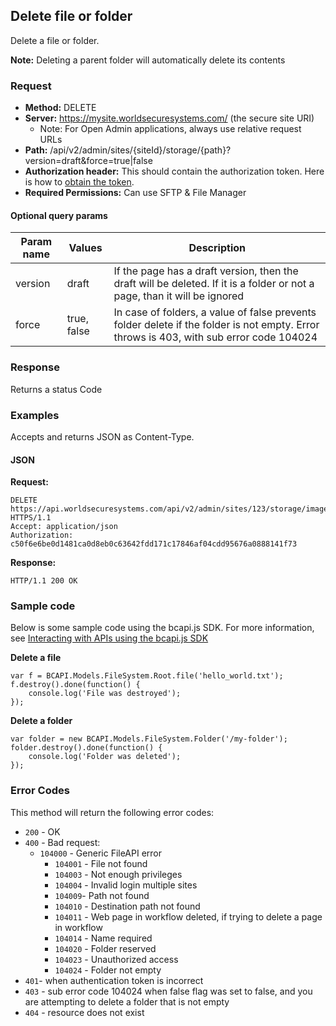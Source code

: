 ## Delete file or folder

Delete a file or folder.

**Note:** Deleting a parent folder will automatically delete its contents

### Request

* **Method:** DELETE
* **Server:** https://mysite.worldsecuresystems.com/ (the secure site URI)
  * Note: For Open Admin applications, always use relative request URLs
* **Path:** /api/v2/admin/sites/{siteId}/storage/{path}?version=draft&force=true|false
* **Authorization header:** This should contain the authorization token. Here is how to [obtain the token](http://developers.businesscatalyst.com/developer-documentation/oauth-in-bc.html).
* **Required Permissions:** Can use SFTP & File Manager

#### Optional query params

| Param name | Values | Description |
| ------------- | ------------- | ------------- |
| version | draft | If the page has a draft version, then the draft will be deleted. If it is a folder or not a page, than it will be ignored
| force | true, false | In case of folders, a value of false prevents folder delete if the folder is not empty. Error throws is 403, with sub error code 104024 |

### Response

Returns a status Code

### Examples

Accepts and returns JSON as Content-Type.

#### JSON

**Request:**
~~~
DELETE https://api.worldsecuresystems.com/api/v2/admin/sites/123/storage/images/cat.jpg HTTPS/1.1
Accept: application/json
Authorization: c50f6e6be0d1481ca0d8eb0c63642fdd171c17846af04cdd95676a0888141f73
~~~

**Response:**
~~~
HTTP/1.1 200 OK
~~~

### Sample code

Below is some sample code using the bcapi.js SDK. For more information, see [Interacting with APIs using the bcapi.js SDK](http://docs.businesscatalyst.com/content/developer-guides/apis/javascript-sdk.html)

**Delete a file**

~~~
var f = BCAPI.Models.FileSystem.Root.file('hello_world.txt');
f.destroy().done(function() {
    console.log('File was destroyed');
});
~~~

**Delete a folder**

~~~
var folder = new BCAPI.Models.FileSystem.Folder('/my-folder');
folder.destroy().done(function() {
    console.log('Folder was deleted');
});
~~~

### Error Codes

This method will return the following error codes:

* `200` - OK
* `400` - Bad request:
  * `104000` - Generic FileAPI error
	* `104001` - File not found
	* `104003` - Not enough privileges
	* `104004` - Invalid login multiple sites
	* `104009`- Path not found
	* `104010` - Destination path not found
	* `104011` - Web page in workflow deleted, if trying to delete a page in workflow
	* `104014` - Name required
	* `104020` - Folder reserved
	* `104023` - Unauthorized access
	* `104024` - Folder not empty
* `401`- when authentication token is incorrect
* `403` - sub error code 104024 when false flag was set to false, and you are attempting to delete a folder that is not empty
* `404` - resource does not exist
